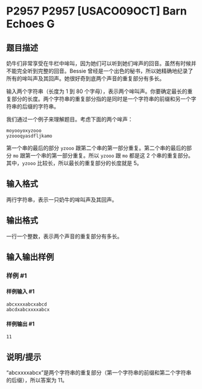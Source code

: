 # P2957 P2957 [USACO09OCT] Barn Echoes G

## 题目描述

奶牛们非常享受在牛栏中哞叫，因为她们可以听到她们哞声的回音。虽然有时候并不能完全听到完整的回音。Bessie 曾经是一个出色的秘书，所以她精确地纪录了所有的哞叫声及其回声。她很好奇到底两个声音的重复部分有多长。

输入两个字符串（长度为 $1$ 到 $80$ 个字母），表示两个哞叫声。你要确定最长的重复部分的长度。两个字符串的重复部分指的是同时是一个字符串的前缀和另一个字符串的后缀的字符串。

我们通过一个例子来理解题目。考虑下面的两个哞声：

```
moyooyoxyzooo
yzoooqyasdfljkamo
```

第一个串的最后的部分 `yzooo` 跟第二个串的第一部分重复。第二个串的最后的部分 `mo` 跟第一个串的第一部分重复。所以 `yzooo` 跟 `mo` 都是这 $2$ 个串的重复部分。其中，`yzooo` 比较长，所以最长的重复部分的长度就是 $5$。

## 输入格式

两行字符串，表示一只奶牛的哞叫声及其回声。

## 输出格式

一行一个整数，表示两个声音的重复部分有多长。

## 输入输出样例

### 样例 #1

#### 样例输入 #1

```
abcxxxxabcxabcd 
abcdxabcxxxxabcx
```

#### 样例输出 #1

```
11
```

## 说明/提示

“abcxxxxabcx”是两个字符串的重复部分（第一个字符串的前缀和第二个字符串的后缀），所以答案为 $11$。
